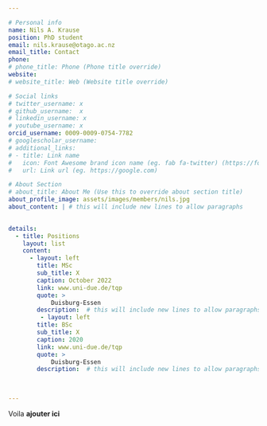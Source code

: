 ```yaml
---

# Personal info
name: Nils A. Krause
position: PhD student
email: nils.krause@otago.ac.nz
email_title: Contact
phone: 
# phone_title: Phone (Phone title override)
website: 
# website_title: Web (Website title override)

# Social links
# twitter_username: x
# github_username:  x
# linkedin_username: x
# youtube_username: x
orcid_username: 0009-0009-0754-7782
# googlescholar_username: 
# additional_links:
# - title: Link name
#   icon: Font Awesome brand icon name (eg. fab fa-twitter) (https://fontawesome.com/icons?d=gallery&s=brands&m=free)
#   url: Link url (eg. https://google.com)

# About Section
# about_title: About Me (Use this to override about section title)
about_profile_image: assets/images/members/nils.jpg
about_content: | # this will include new lines to allow paragraphs
 

details:
  - title: Positions
    layout: list
    content:
      - layout: left
        title: MSc 
        sub_title: X
        caption: October 2022
        link: www.uni-due.de/tqp
        quote: > 
            Duisburg-Essen
        description:  # this will include new lines to allow paragraphs
         - layout: left
        title: BSc
        sub_title: X
        caption: 2020
        link: www.uni-due.de/tqp
        quote: > 
            Duisburg-Essen
        description:  # this will include new lines to allow paragraphs
          
      

---
```



Voila **ajouter ici**

